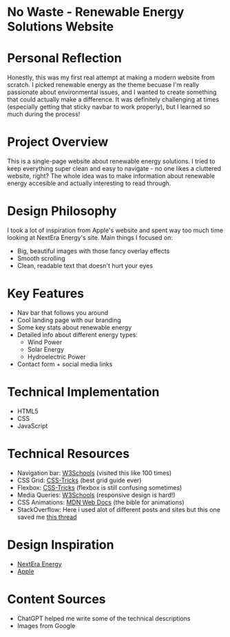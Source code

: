 # No Waste - Renewable Energy Solutions Website

# Personal Reflection
Honestly, this was my first real attempt at making a modern website from scratch. I picked renewable energy as the theme becuase I'm really passionate about environmental issues, and I wanted to create something that could actually make a difference. It was definitely challenging at times (especially getting that sticky navbar to work properly), but I learned so much during the process!

# Project Overview
This is a single-page website about renewable energy solutions. I tried to keep everything super clean and easy to navigate - no one likes a cluttered website, right? The whole idea was to make information about renewable energy accesible and actually interesting to read through.

# Design Philosophy
I took a lot of inspiration from Apple's website and spent way too much time looking at NextEra Energy's site. Main things I focused on:
- Big, beautiful images with those fancy overlay effects
- Smooth scrolling
- Clean, readable text that doesn't hurt your eyes

# Key Features
- Nav bar that follows you around
- Cool landing page with our branding
- Some key stats about renewable energy
- Detailed info about different energy types:
  - Wind Power
  - Solar Energy
  - Hydroelectric Power
- Contact form + social media links

# Technical Implementation
- HTML5 
- CSS 
- JavaScript

# Technical Resources
- Navigation bar: [W3Schools](https://www.w3schools.com/howto/howto_js_navbar_sticky.asp) (visited this like 100 times)
- CSS Grid: [CSS-Tricks](https://css-tricks.com/snippets/css/complete-guide-grid/) (best grid guide ever)
- Flexbox: [CSS-Tricks](https://css-tricks.com/snippets/css/a-guide-to-flexbox/) (flexbox is still confusing sometimes)
- Media Queries: [W3Schools](https://www.w3schools.com/css/css_rwd_mediaqueries.asp) (responsive design is hard!)
- CSS Animations: [MDN Web Docs](https://developer.mozilla.org/en-US/docs/Web/CSS/CSS_Animations) (the bible for animations)
- StackOverflow: Here i used alot of different posts and sites but this one saved me [this thread](https://stackoverflow.com/questions/40526500/css-for-different-screen-resolutions)

# Design Inspiration
- [NextEra Energy](https://www.nexteraenergy.com/)
- [Apple](https://www.apple.com)

# Content Sources
- ChatGPT helped me write some of the technical descriptions
- Images from Google
